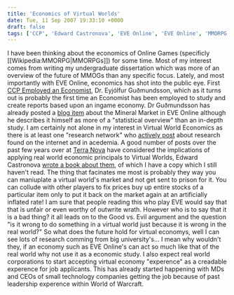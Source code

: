 ```yaml
---
title: 'Economics of Virtual Worlds'
date: Tue, 11 Sep 2007 19:33:10 +0000
draft: false
tags: ['CCP', 'Edward Castronova', 'EVE Online', 'EVE Online', 'MMORPG', 'Nate Combs', 'Terra Nova']
---
```


I have been thinking about the economics of Online Games (specificly \[\[Wikipedia:MMORPG|MMORPGs\]\]) for some time. Most of my interest comes from writing my undergraduate dissertation which was more of an overview of the future of MMOGs than any specific focus. Lately, and most importantly with EVE Online, economics has shot into the public eye. First [CCP Employed an Economist](http://www.ccpgames.com/press/press_releases.asp?pressReleaseID=34), Dr. Eyjólfur Guðmundsson, which as it turns out is probably the first time an Economist has been employed to study and create reports based upon an ingame economy. Dr Guðmundsson has already posted a [blog item](http://myeve.eve-online.com/devblog.asp?a=blog&bid=498) about the Mineral Market in EVE Online although he describes it himself as more of a "statistical overview" than an in-depth study. I am certainly not alone in my interest in Virtual World Economics as there is at least one "research network" who [actively post](http://virtual-economy.org/) about research found on the internet and in acedemia. A good number of posts over the past few years over at [Terra Nova](http://terranova.blogs.com/) have considered the implications of applying real world economic principals to Virtual Worlds, Edward Castronova [wrote a book about them](http://www.amazon.co.uk/Synthetic-Worlds-Business-Culture-Online/dp/0226096270/ref=sr_1_1/203-2687914-0440752?ie=UTF8&s=books&qid=1189538439&sr=1-1), of which I have a copy which I still haven't read. The thing that facinates me most is probably they way you can maniuplate a virtual world's market and not get sent to prison for it. You can collude with other players to fix prices buy up entire stocks of a particular item only to put it back on the market again at an artificially inflated rate! I am sure that people reading this who play EVE would say that that is unfair or even worthy of outwrite wrath. However who is to say that it is a bad thing? it all leads on to the Good vs. Evil argument and the question "is it wrong to do something in a virtual world just because it is wrong in the real world?" So what does the future hold for virtual economys, well I can see lots of research comming from big university's... I mean why wouldn't they, if an economy such as EVE Online's can act so much like that of the real world why not use it as a economic study. I also expect real world corporations to start accepting virtual economy "experence" as a creadable experence for job applicants. This has already started happening with MDs and CEOs of small technology companies getting the job because of past leadership experence within World of Warcraft.